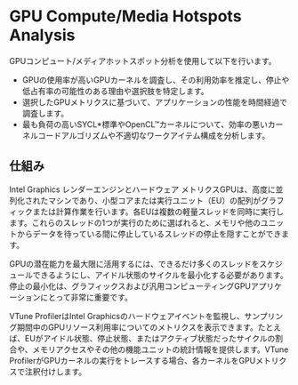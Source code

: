 # GPU Compute/Media Hotspots Analysis
GPUコンピュート/メディアホットスポット分析を使用して以下を行います。
- GPUの使用率が高いGPUカーネルを調査し、その利用効率を推定し、停止や低占有率の可能性のある理由や選択肢を特定します。
- 選択したGPUメトリクスに基づいて、アプリケーションの性能を時間経過で調査します。
- 最も負荷の高いSYCL*標準やOpenCL™カーネルについて、効率の悪いカーネルコードアルゴリズムや不適切なワークアイテム構成を分析します。

## 仕組み
Intel Graphics レンダーエンジンとハードウェア メトリクスGPUは、高度に並列化されたマシンであり、小型コアまたは実行ユニット（EU）の配列がグラフィックまたは計算作業を行います。各EUは複数の軽量スレッドを同時に実行します。これらのスレッドの1つが実行のために選ばれると、メモリや他のユニットからデータを待っている間に停止しているスレッドの停止を隠すことができます。

GPUの潜在能力を最大限に活用するには、できるだけ多くのスレッドをスケジュールできるようにし、アイドル状態のサイクルを最小化する必要があります。停止の最小化は、グラフィックスおよび汎用コンピューティングGPUアプリケーションにとって非常に重要です。

VTune ProfilerはIntel Graphicsのハードウェアイベントを監視し、サンプリング期間中のGPUリソース利用率についてのメトリクスを表示できます。たとえば、EUがアイドル状態、停止状態、またはアクティブ状態だったサイクルの割合や、メモリアクセスやその他の機能ユニットの統計情報を提供します。VTune ProfilerがGPUカーネルの実行をトレースする場合、各カーネルをGPUメトリクスで注釈付けします。  
